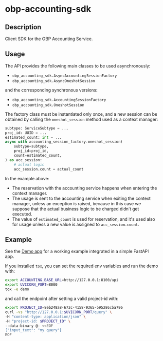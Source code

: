 # obp-accounting-sdk

## Description

Client SDK for the OBP Accounting Service.


## Usage

The API provides the following main classes to be used asynchronously:

- `obp_accounting_sdk.AsyncAccountingSessionFactory`
- `obp_accounting_sdk.AsyncOneshotSession`

and the corresponding synchronous versions:

- `obp_accounting_sdk.AccountingSessionFactory`
- `obp_accounting_sdk.OneshotSession`

The factory class must be instantiated only once, and a new session can be obtained by calling the `oneshot_session` method used as a context manager:

```python
subtype: ServiceSubtype = ...
proj_id: UUID = ...
estimated_count: int = ...
async with accounting_session_factory.oneshot_session(
    subtype=subtype,
    proj_id=proj_id,
    count=estimated_count,
) as acc_session:
    # actual logic
    acc_session.count = actual_count
```

In the example above:
- The reservation with the accounting service happens when entering the context manager.
- The usage is sent to the accounting service when exiting the context manager, unless an exception is raised, because in this case we suppose that the actual business logic to be charged didn't get executed.
- The value of `estimated_count` is used for reservation, and it's used also for usage unless a new value is assigned to `acc_session.count`.


## Example

See the [Demo app](demo/app) for a working example integrated in a simple FastAPI app.

If you installed `tox`, you can set the required env variables and run the demo with:

```bash
export ACCOUNTING_BASE_URL=http://127.0.0.1:8100/api
export UVICORN_PORT=8000
tox -e demo
```

and call the endpoint after setting a valid project-id with:

```bash
export PROJECT_ID=8eb248a8-672c-4158-9365-b95286cba796
curl -vs "http://127.0.0.1:$UVICORN_PORT/query" \
-H "content-type: application/json" \
-H "project-id: $PROJECT_ID" \
--data-binary @- <<EOF
{"input_text": "my query"}
EOF
```
